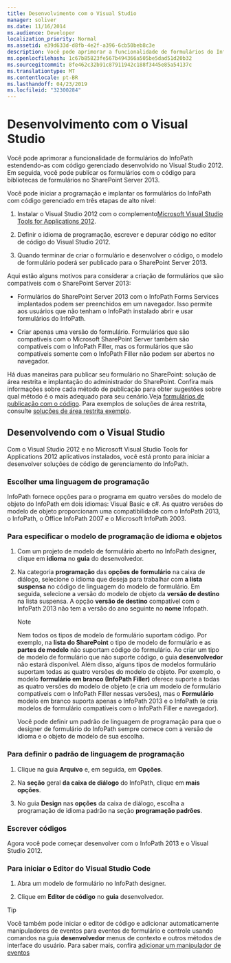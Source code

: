 ```yaml
---
title: Desenvolvimento com o Visual Studio
manager: soliver
ms.date: 11/16/2014
ms.audience: Developer
localization_priority: Normal
ms.assetid: e39d633d-d8fb-4e2f-a396-6cb50beb8c3e
description: Você pode aprimorar a funcionalidade de formulários do InfoPath estendendo-as com código gerenciado desenvolvido no Visual Studio 2012. Em seguida, você pode publicar os formulários com o código para bibliotecas de formulários no SharePoint Server 2013.
ms.openlocfilehash: 1c67b85823fe567b494366a505be5dad51d20b32
ms.sourcegitcommit: 8fe462c32b91c87911942c188f3445e85a54137c
ms.translationtype: MT
ms.contentlocale: pt-BR
ms.lasthandoff: 04/23/2019
ms.locfileid: "32300284"
---
```

# <a name="develop-with-visual-studio"></a>Desenvolvimento com o Visual Studio

Você pode aprimorar a funcionalidade de formulários do InfoPath estendendo-as com código gerenciado desenvolvido no Visual Studio 2012. Em seguida, você pode publicar os formulários com o código para bibliotecas de formulários no SharePoint Server 2013.
  
Você pode iniciar a programação e implantar os formulários do InfoPath com código gerenciado em três etapas de alto nível:
  
1. Instalar o Visual Studio 2012 com o complemento[Microsoft Visual Studio Tools for Applications 2012](https://www.microsoft.com/en-us/download/details.aspx?id=38807). 
    
2. Definir o idioma de programação, escrever e depurar código no editor de código do Visual Studio 2012.
    
3. Quando terminar de criar o formulário e desenvolver o código, o modelo de formulário poderá ser publicado para o SharePoint Server 2013.
    
Aqui estão alguns motivos para considerar a criação de formulários que são compatíveis com o SharePoint Server 2013:
  
- Formulários do SharePoint Server 2013 com o InfoPath Forms Services implantados podem ser preenchidos em um navegador. Isso permite aos usuários que não tenham o InfoPath instalado abrir e usar formulários do InfoPath.
    
- Criar apenas uma versão do formulário. Formulários que são compatíveis com o Microsoft SharePoint Server também são compatíveis com o InfoPath Filler, mas os formulários que são compatíveis somente com o InfoPath Filler não podem ser abertos no navegador.
    
Há duas maneiras para publicar seu formulário no SharePoint: solução de área restrita e implantação do administrador do SharePoint. Confira mais informações sobre cada método de publicação para obter sugestões sobre qual método é o mais adequado para seu cenário.Veja [formulários de publicação com o código](publishing-forms-with-code.md). Para exemplos de soluções de área restrita, consulte [soluções de área restrita exemplo](sample-sandboxed-solutions.md).
  
## <a name="developing-with-visual-studio"></a>Desenvolvendo com o Visual Studio

Com o Visual Studio 2012 e no Microsoft Visual Studio Tools for Applications 2012 aplicativos instalados, você está pronto para iniciar a desenvolver soluções de código de gerenciamento do InfoPath.
  
### <a name="choosing-a-programming-language"></a>Escolher uma linguagem de programação

InfoPath fornece opções para o programa em quatro versões do modelo de objeto do InfoPath em dois idiomas: Visual Basic e c#. As quatro versões do modelo de objeto proporcionam uma compatibilidade com o InfoPath 2013, o InfoPath, o Office InfoPath 2007 e o Microsoft InfoPath 2003.
  
### <a name="to-specify-the-programming-language-and-object-model"></a>Para especificar o modelo de programação de idioma e objetos

1. Com um projeto de modelo de formulário aberto no InfoPath designer, clique em **idioma** no **guia** do desenvolvedor. 
    
2. Na categoria **programação** das **opções de formulário** na caixa de diálogo, selecione o idioma que deseja para trabalhar com **a lista suspensa** no código de linguagem do modelo de formulário. Em seguida, selecione a versão do modelo de objeto da **versão de destino** na lista suspensa. A opção **versão de destino** compatível com o InfoPath 2013 não tem a versão do ano seguinte no **nome** Infopath. 
    
    > [!NOTE]
    > Nem todos os tipos de modelo de formulário suportam código. Por exemplo, na **lista do SharePoint** o tipo de modelo de formulário e as **partes de modelo** não suportam código do formulário. Ao criar um tipo de modelo de formulário que não suporte código, o guia **desenvolvedor** não estará disponível. Além disso, alguns tipos de modelos formulário suportam todas as quatro versões do modelo de objeto. Por exemplo, o modelo **formulário em branco (InfoPath Filler)** oferece suporte a todas as quatro versões do modelo de objeto (e cria um modelo de formulário compatíveis com o InfoPath Filler nessas versões), mas o **Formulário** modelo em branco suporta apenas o InfoPath 2013 e o InfoPath (e cria modelos de formulário compatíveis com o InfoPath Filler e navegador). 
  
    Você pode definir um padrão de linguagem de programação para que o designer de formulário do InfoPath sempre comece com a versão de idioma e o objeto de modelo de sua escolha.
    
### <a name="to-set-the-default-programming-language"></a>Para definir o padrão de linguagem de programação

1. Clique na guia **Arquivo** e, em seguida, em **Opções**.
    
2. Na **seção** geral **da caixa de diálogo** do InfoPath, clique em **mais opções**.
    
3. No guia **Design** nas **opções** da caixa de diálogo, escolha a programação de idioma padrão na seção **programação padrões**. 
    
### <a name="writing-code"></a>Escrever códigos

Agora você pode começar desenvolver com o InfoPath 2013 e o Visual Studio 2012. 
  
### <a name="to-start-the-visual-studio-code-editor"></a>Para iniciar o Editor do Visual Studio Code

1. Abra um modelo de formulário no InfoPath designer.
    
2. Clique em **Editor de código** no **guia** desenvolvedor. 
    
> [!TIP]
> Você também pode iniciar o editor de código e adicionar automaticamente manipuladores de eventos para eventos de formulário e controle usando comandos na guia **desenvolvedor** menus de contexto e outros métodos de interface do usuário. Para saber mais, confira [adicionar um manipulador de eventos](how-to-add-an-event-handler.md)
  

